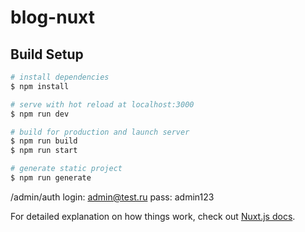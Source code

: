 # blog-nuxt

## Build Setup

```bash
# install dependencies
$ npm install

# serve with hot reload at localhost:3000
$ npm run dev

# build for production and launch server
$ npm run build
$ npm run start

# generate static project
$ npm run generate
```



/admin/auth
login: admin@test.ru
pass: admin123

For detailed explanation on how things work, check out [Nuxt.js docs](https://nuxtjs.org).
